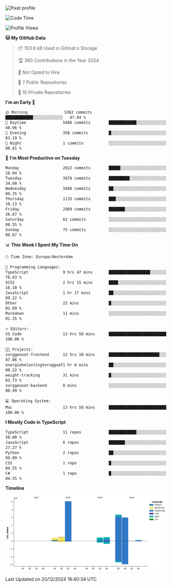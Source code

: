 ![Pixel profile](https://pixel-profile.vercel.app/api/github-stats?username=Atchferox&screen_effect=true&theme=rainbow
)


<!--START_SECTION:waka-->
![Code Time](http://img.shields.io/badge/Code%20Time-451%20hrs%2011%20mins-blue)

![Profile Views](http://img.shields.io/badge/Profile%20Views-0-blue)

**🐱 My GitHub Data** 

> 📦 103.8 kB Used in GitHub's Storage 
 > 
> 🏆 360 Contributions in the Year 2024
 > 
> 🚫 Not Opted to Hire
 > 
> 📜 7 Public Repositories 
 > 
> 🔑 10 Private Repositories 
 > 
**I'm an Early 🐤** 

```text
🌞 Morning                5362 commits        ████████████░░░░░░░░░░░░░   47.84 % 
🌆 Daytime                5488 commits        ████████████░░░░░░░░░░░░░   48.96 % 
🌃 Evening                358 commits         █░░░░░░░░░░░░░░░░░░░░░░░░   03.19 % 
🌙 Night                  1 commits           ░░░░░░░░░░░░░░░░░░░░░░░░░   00.01 % 
```
📅 **I'm Most Productive on Tuesday** 

```text
Monday                   2022 commits        █████░░░░░░░░░░░░░░░░░░░░   18.04 % 
Tuesday                  3878 commits        █████████░░░░░░░░░░░░░░░░   34.60 % 
Wednesday                1048 commits        ██░░░░░░░░░░░░░░░░░░░░░░░   09.35 % 
Thursday                 1135 commits        ███░░░░░░░░░░░░░░░░░░░░░░   10.13 % 
Friday                   2989 commits        ███████░░░░░░░░░░░░░░░░░░   26.67 % 
Saturday                 62 commits          ░░░░░░░░░░░░░░░░░░░░░░░░░   00.55 % 
Sunday                   75 commits          ░░░░░░░░░░░░░░░░░░░░░░░░░   00.67 % 
```


📊 **This Week I Spent My Time On** 

```text
🕑︎ Time Zone: Europe/Amsterdam

💬 Programming Languages: 
TypeScript               9 hrs 47 mins       ██████████████████░░░░░░░   70.03 % 
SCSS                     2 hrs 15 mins       ████░░░░░░░░░░░░░░░░░░░░░   16.10 % 
JavaScript               1 hr 17 mins        ██░░░░░░░░░░░░░░░░░░░░░░░   09.22 % 
Other                    22 mins             █░░░░░░░░░░░░░░░░░░░░░░░░   02.69 % 
Markdown                 11 mins             ░░░░░░░░░░░░░░░░░░░░░░░░░   01.35 % 

🔥 Editors: 
VS Code                  13 hrs 58 mins      █████████████████████████   100.00 % 

🐱‍💻 Projects: 
zorggenoot-frontend      12 hrs 10 mins      ██████████████████████░░░   87.06 % 
energiebelastingteruggaaf1 hr 8 mins         ██░░░░░░░░░░░░░░░░░░░░░░░   08.22 % 
weight-tracking          31 mins             █░░░░░░░░░░░░░░░░░░░░░░░░   03.73 % 
zorggenoot-backend       8 mins              ░░░░░░░░░░░░░░░░░░░░░░░░░   00.99 % 

💻 Operating System: 
Mac                      13 hrs 58 mins      █████████████████████████   100.00 % 
```

**I Mostly Code in TypeScript** 

```text
TypeScript               11 repos            ████████████░░░░░░░░░░░░░   50.00 % 
JavaScript               6 repos             ███████░░░░░░░░░░░░░░░░░░   27.27 % 
Python                   2 repos             ██░░░░░░░░░░░░░░░░░░░░░░░   09.09 % 
CSS                      1 repo              █░░░░░░░░░░░░░░░░░░░░░░░░   04.55 % 
C#                       1 repo              █░░░░░░░░░░░░░░░░░░░░░░░░   04.55 % 
```



**Timeline**

![Lines of Code chart](https://raw.githubusercontent.com/Atchferox/Atchferox/main/assets/bar_graph.png)


 Last Updated on 20/12/2024 18:40:34 UTC
<!--END_SECTION:waka-->
